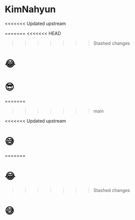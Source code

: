 # KimNahyun
<<<<<<< Updated upstream

=======
<<<<<<< HEAD
>>>>>>> Stashed changes
# 😂
# 😎
=======
>>>>>>> main

<<<<<<< Updated upstream
# 😅
=======
# 😂
>>>>>>> Stashed changes

# 😅
